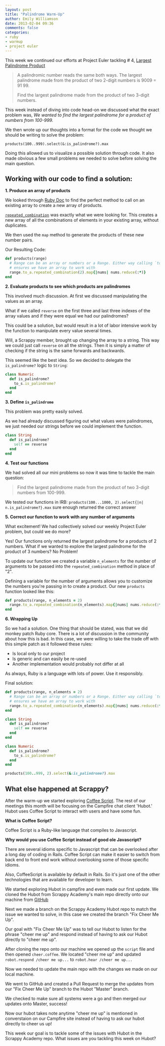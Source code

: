 ```yaml
---
layout: post
title: "Palindrome Warm-Up"
author: Emily Williamson
date: 2013-02-04 09:36
comments: false
categories:
- ruby
- warmup
- project euler
---
```

This week we continued our efforts at Project Euler tackling # 4, [Largest
Palindrome Product](http://projecteuler.net/problem=4)

> A palindromic number reads the same both ways. The largest palindrome made
> from the product of two 2-digit numbers is 9009 = 91 99.
>
> Find the largest palindrome made from the product of two 3-digit numbers.

This week instead of diving into code head-on we discussed what the exact
problem was, _We wanted to find the largest palindrome for a product of numbers
from 100-999._

We then wrote up our thoughts into a format for the code we thought we should
be writing to solve the problem:

`products(100..999).select(&:is_palindrome?).max`

Doing this allowed us to visualize a possible solution through code. It also
made obvious a few small problems we needed to solve before solving the main
question.


## Working with our code to find a solution:

**1. Produce an array of products**

We looked through [Ruby Doc](http://ruby-doc.org/core-1.9.3/Array.html) to find
the perfect method to call on an existing array to create a new array of
products.

[`repeated_combination`](http://ruby-doc.org/core-1.9.3/Array.html#method-i-repeated_combination)
was exactly what we were looking for. This creates a new array of all the
combinations of elements in your existing array, without duplicates.

We then used the `map` method to generate the products of these new number
pairs.

Our Resulting Code:

```ruby
def products(range)
  # Range can be an array or numbers or a Range. Either way calling `to_a`
  # ensures we have an array to work with
  range.to_a.repeated_combination(2).map{|nums| nums.reduce(:*)}
end
```

**2. Evaluate products to see which products are palindromes**

This involved much discussion. At first we discussed manipulating the values
as an array.

What if we called `reverse` on the first three and last three indexes of the
array values and if they were equal we had our palindromes?

This could be a solution, but would result in a lot of labor intensive work by
the function to manipulate every value several times.

Will, a Scrappy member, brought up changing the array to a string. This way we
could just call `reverse` on all the strings. Then it is simply a matter of
checking if the string is the same forwards and backwards.

This seemed like the best idea. So we decided to delegate the `is_palindrome?`
logic to `String`:

```ruby
class Numeric
  def is_palindrome?
    to_s.is_palindrome?
  end
end
```


**3.  Define `is_palindrome`**

This problem was pretty easily solved.

As we had already discussed figuring out what values were palindromes, we just
needed our strings before we could implement the function.

```ruby
class String
  def is_palindrome?
    self == reverse
  end
end
```

**4. Test our functions**

We had solved all our mini problems so now it was time to tackle the main
question:

> Find the largest palindrome made from the product of two 3-digit
> numbers from 100-999.

We tested our functions in IRB: `products(100...1000, 2).select{|n|
n.is_palindrome?}.max` sure enough returned the correct answer

**5. Correct our function to work with any number of arguments**

What excitement! We had collectively solved our weekly Project Euler problem,
but could we do more?

Yes! Our functions only returned the largest palindrome for a products of 2
numbers. What if we wanted to explore the largest palindrome for the product
of 3 numbers? No Problem!

To update our function we created a variable `n_elements` for the number of
arguments to be passed into the `repeated_combination` method in place of "2".

Defining a variable for the number of arguments allows you to customize the
numbers you're passing in to create a product.  Our new `products` function
looked like this:

```ruby
def products(range, n_elements = 2)
  range.to_a.repeated_combination(n_elements).map{|nums| nums.reduce(:*)}
end
```

**6. Wrapping Up**

So we had a solution. One thing that should be stated, was that we did monkey
patch Ruby core. There is a lot of discussion in the community about how this is
bad. In this case, we were willing to take the trade off with this simple patch
as it followed these rules:

  * Is local only to our project
  * Is generic and can easily be re-used
  * Another implementation would probably not differ at all

As always, Ruby is a language with lots of power. Use it responsibly.

Final solution:

```ruby
def products(range, n_elements = 2)
  # Range can be an array or numbers or a Range. Either way calling `to_a`
  # ensures we have an array to work with
  range.to_a.repeated_combination(n_elements).map{|nums| nums.reduce(:*)}
end

class String
  def is_palindrome?
    self == reverse
  end
end

class Numeric
  def is_palindrome?
    to_s.is_palindrome?
  end
end

products(100..999, 2).select(&:is_palindrome?).max
```


## What else happened at Scrappy?

After the warm-up we started exploring [Coffee
Script](http://coffeescript.org/).  The rest of our meetings this month will be
focusing on the Campfire chat client 'Hubot.'  Hubot uses Coffee Script to
interact with users and have some fun.

**What is Coffee Script?**

Coffee Script is a Ruby-like language that compiles to Javascript.

**Why would you use Coffee Script instead of good ole Javascript?**

There are several idioms specific to Javascript that can be overlooked after a
long day of coding in Rails. Coffee Script can make it easier to switch from
back end to front end work without overlooking some of those specific idioms.

Also, CoffeeScript is available by default in Rails. So it's just one of the
other technologies that are available for developer to learn.

We started exploring Hubot in campfire and even made our first update.  We
cloned the Hubot from Scrappy Academy's main repo directly onto our machine
from [GitHub](https://github.com/ScrappyAcademy/hubot)

Next we made a branch on the Scrappy Academy Hubot repo to match the issue we
wanted to solve, in this case we created the branch "Fix Cheer Me Up".

Our goal with "Fix Cheer Me Up" was to tell our Hubot to listen for the phrase
"cheer me up" and respond instead of having to ask our Hubot directly to "cheer
me up".

After cloning the repo onto our machine we opened up the `script`
file and then opened `cheer.coffee`.  We located "cheer me up" and
updated `robot.respond /cheer me up...` to `robot.hear /cheer me up...`

Now we needed to update the main repo with the changes we made on our local
machine.

We went to GitHub and created a Pull Request to merge the updates from our "Fix
Cheer Me Up" branch to the Hubot "Master" branch.

We checked to make sure all systems were a go and then merged our updates onto
Master, success!

Now our hubot takes note anytime "cheer me up" is mentioned in converstaion on
our Campfire site instead of having to ask our hubot directly to cheer us up!

This week our goal is to tackle some of the issues with Hubot in the Scrappy
Academy repo.  What issues are you tackling this week on Hubot?
